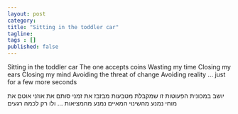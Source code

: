 ```yaml
---
layout: post 
category: 
title: "Sitting in the toddler car"
tagline: 
tags : [] 
published: false
---
```

Sitting in the toddler car
The one accepts coins
Wasting my time
Closing my ears
Closing my mind
Avoiding the threat of change
Avoiding reality
... just for a few more seconds

יושב במכונית הפעוטות
זו שמקבלת מטבעות
מבזבז את זמני
סותם את אוזני
אוטם את מוחי
נמנע מהשינוי המאיים
נמנע מהמציאות
... ולו רק לכמה רגעים
